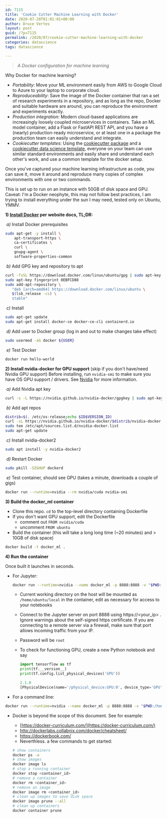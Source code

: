 ```yaml
---
id: 7115
title: 'Cookie Cutter Machine Learning with Docker'
date: 2020-07-20T01:01:01+00:00
author: Druce Vertes
layout: post
guid: /?p=7115
permalink: /2020/07/cookie-cutter-machine-learning-with-docker
categories: datascience
tags: datascience

---
```

> *A Docker configuration for machine learning*
<!--more-->

Why Docker for machine learning?

- *Portability*: Move your ML environment easily from AWS to Google Cloud to Azure to your laptop to corporate cloud.
- *Reproduceability*: Save the image of the Docker container that ran a set of research experiments in a  repository, and as long as the repo, Docker and suitable hardware are around, you can reproduce the environment and experiments exactly.
- *Production integration*: Modern cloud-based applications are increasingly loosely coupled microservices in containers. Take an ML model container, add a Flask or FastAPI REST API, and you have a (nearly) production-ready microservice, or at least one in a package the production team can easily understand and integrate.
- *Cookiecutter templates*: Using the [cookiecutter package](https://cookiecutter.readthedocs.io/en/latest/installation.html) and a [cookiecutter data science template](https://drivendata.github.io/cookiecutter-data-science/), everyone on your team can use similar standard environments and easily share and understand each other's work, and use a common template for the docker setup.

Once you've captured your machine learning infrastructure as code, you can save it, move it around and reproduce many copies of complex environments with one or two commands.

This is set up to run on an instance with 50GB of disk space and GPU. Caveat: I'm a Docker neophyte, this may not follow best practices, I am trying to install everything under the sun I may need, tested only on Ubuntu, YMMV.

**1) [Install Docker](https://docs.docker.com/install/linux/docker-ce/ubuntu/) per website docs, TL;DR:** 

​	*a)* Install Docker prerequisites

```bash
sudo apt-get -y install \
    apt-transport-https \
    ca-certificates \
    curl \
    gnupg-agent \
    software-properties-common 

```

​	*b)* Add GPG key and repository to apt

```bash
curl -fsSL https://download.docker.com/linux/ubuntu/gpg | sudo apt-key add -
sudo apt-key fingerprint 0EBFCD88
sudo add-apt-repository \
   "deb [arch=amd64] https://download.docker.com/linux/ubuntu \
   $(lsb_release -cs) \
   stable"
```

​	*c)* Install

```bash
sudo apt-get update
sudo apt-get install docker-ce docker-ce-cli containerd.io
```

​	*d)* Add user to Docker group (log in and out to make changes take effect)

```bash
sudo usermod -aG docker ${USER}
```

​	*e)* Test Docker

```bash
docker run hello-world
```

**2) Install  nvidia-docker for GPU support** (skip if you don't have/need Nvidia GPU support) 
Before installing, run `nvidia-smi` to make sure you have OS GPU support / drivers. See [Nvidia](https://devblogs.nvidia.com/gpu-containers-runtime/) for more information.

​	*a)* Add Nvidia apt key

```bash
curl -s -L https://nvidia.github.io/nvidia-docker/gpgkey | sudo apt-key add -
```

​	*b)* Add apt repos

```bash
distrib=$(. /etc/os-release;echo $ID$VERSION_ID)
curl -sL https://nvidia.github.io/nvidia-docker/$distrib/nvidia-docker.list | \
sudo tee /etc/apt/sources.list.d/nvidia-docker.list
sudo apt-get update
```

​	*c)* Install nvidia-docker2

```bash
sudo apt install -y nvidia-docker2
```

​	*d)* Restart Docker

```bash
sudo pkill -SIGHUP dockerd
```

​	*e)* Test container, should see GPU (takes a minute, downloads a couple of gigs)

```bash
docker run --runtime=nvidia --rm nvidia/cuda nvidia-smi
```

**3) Build the docker_ml container** 

- Clone this repo. `cd` to the top-level directory containing Dockerfile
- If you don't want GPU support, edit the Dockerfile
  - comment out ```FROM nvidia/cuda```
  - uncomment ```FROM ubuntu```
- Build the container (this will take a long long time (~20 minutes) and > 10GB of disk space)

```bash
docker build -t docker_ml .
```

**4) Run the container**

Once built it launches in seconds.

- For Jupyter:

  ```bash
  docker run --runtime=nvidia --name docker_ml -p 8888:8888 -v "$PWD:/home/ubuntu/local" --rm docker_ml
  ```

  - Current working directory on the host will be mounted as `/home/ubuntu/local` in the container, edit as necessary for access to your notebooks

  - Connect to the Jupyter server on port 8888 using https://<your_ip> . Ignore warnings about the self-signed https certificate. If you are connecting to a remote server via a firewall, make sure that port allows incoming traffic from your IP.

  - Password will be `root`

  - To check for functioning GPU, create a new Python notebook and say

    ```python
    import tensorflow as tf
    print(tf.__version__)
    print(tf.config.list_physical_devices('GPU'))
    
    2.1.0
    [PhysicalDevice(name='/physical_device:GPU:0', device_type='GPU')]
    ```

- For a command line:

```bash
docker run --runtime=nvidia --name docker_ml -p 8888:8888 -v "$PWD:/home/ubuntu/local" -it --rm docker_ml bash
```

- Docker is beyond the scope of this document. See for example:

  - [https://docker-curriculum.com/](https://docker-curriculum.com/)
  - http://dockerlabs.collabnix.com/docker/cheatsheet/
  - https://dockerbook.com/
  - Neverthless. a few commands to get started:
  
  ```bash
  # show containers
  docker ps -a
  # show images
  docker image ls
  # stop a running container
  docker stop <container_id>
  # remove a container
  docker rm <container_id>
  # remove an image
  docker image rm <container_id>
  # clean up images to save disk space
  docker image prune --all
  # clean up containers
  docker container prune
  ```
